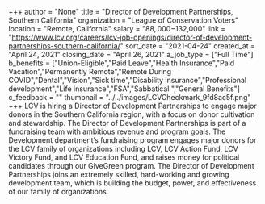 +++
author = "None"
title = "Director of Development Partnerships, Southern California"
organization = "League of Conservation Voters"
location = "Remote, California"
salary = "$88,000-$132,000"
link = "https://www.lcv.org/careers/lcv-job-openings/director-of-development-partnerships-southern-california/"
sort_date = "2021-04-24"
created_at = "April 24, 2021"
closing_date = "April 26, 2021"
a_job_type = ["Full Time"]
b_benefits = ["Union-Eligible","Paid Leave","Health Insurance","Paid Vacation","Permanently Remote","Remote During COVID","Dental","Vision","Sick time","Disability insurance","Professional development","Life insurance","FSA","Sabbatical ","General Benefits"]
c_feedback = ""
thumbnail = "../../images/LCVCheckmark_9fd8ac5f.png"
+++
LCV is hiring a Director of Development Partnerships to engage major donors in the Southern California region, with a focus on donor cultivation and stewardship. The Director of Development Partnerships is part of a fundraising team with ambitious revenue and program goals. The Development department’s fundraising program engages major donors for the LCV family of organizations including LCV, LCV Action Fund, LCV Victory Fund, and LCV Education Fund, and raises money for political candidates through our GiveGreen program. The Director of Development Partnerships joins an extremely skilled, hard-working and growing development team, which is building the budget, power, and effectiveness of our family of organizations. 